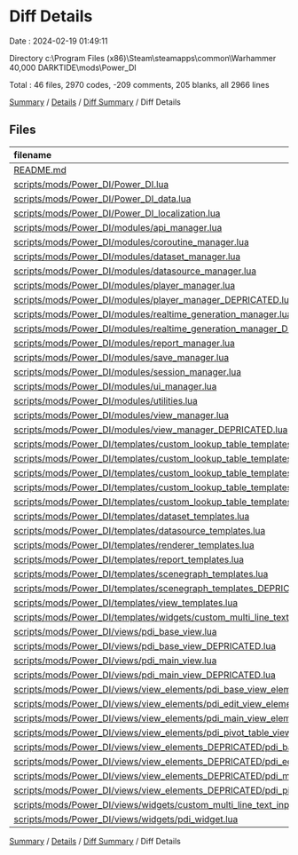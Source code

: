 # Diff Details

Date : 2024-02-19 01:49:11

Directory c:\\Program Files (x86)\\Steam\\steamapps\\common\\Warhammer 40,000 DARKTIDE\\mods\\Power_DI

Total : 46 files,  2970 codes, -209 comments, 205 blanks, all 2966 lines

[Summary](results.md) / [Details](details.md) / [Diff Summary](diff.md) / Diff Details

## Files
| filename | language | code | comment | blank | total |
| :--- | :--- | ---: | ---: | ---: | ---: |
| [README.md](/README.md) | Markdown | 57 | 0 | -9 | 48 |
| [scripts/mods/Power_DI/Power_DI.lua](/scripts/mods/Power_DI/Power_DI.lua) | Lua | -34 | 0 | -5 | -39 |
| [scripts/mods/Power_DI/Power_DI_data.lua](/scripts/mods/Power_DI/Power_DI_data.lua) | Lua | 0 | 10 | 0 | 10 |
| [scripts/mods/Power_DI/Power_DI_localization.lua](/scripts/mods/Power_DI/Power_DI_localization.lua) | Lua | 595 | 137 | 3 | 735 |
| [scripts/mods/Power_DI/modules/api_manager.lua](/scripts/mods/Power_DI/modules/api_manager.lua) | Lua | 0 | 0 | 5 | 5 |
| [scripts/mods/Power_DI/modules/coroutine_manager.lua](/scripts/mods/Power_DI/modules/coroutine_manager.lua) | Lua | -1 | 0 | 0 | -1 |
| [scripts/mods/Power_DI/modules/dataset_manager.lua](/scripts/mods/Power_DI/modules/dataset_manager.lua) | Lua | -1 | 0 | 0 | -1 |
| [scripts/mods/Power_DI/modules/datasource_manager.lua](/scripts/mods/Power_DI/modules/datasource_manager.lua) | Lua | -2 | 0 | 0 | -2 |
| [scripts/mods/Power_DI/modules/player_manager.lua](/scripts/mods/Power_DI/modules/player_manager.lua) | Lua | -29 | -1 | -5 | -35 |
| [scripts/mods/Power_DI/modules/player_manager_DEPRICATED.lua](/scripts/mods/Power_DI/modules/player_manager_DEPRICATED.lua) | Lua | 29 | 1 | 5 | 35 |
| [scripts/mods/Power_DI/modules/realtime_generation_manager.lua](/scripts/mods/Power_DI/modules/realtime_generation_manager.lua) | Lua | -71 | -1 | -4 | -76 |
| [scripts/mods/Power_DI/modules/realtime_generation_manager_DEPRICATED.lua](/scripts/mods/Power_DI/modules/realtime_generation_manager_DEPRICATED.lua) | Lua | 71 | 1 | 4 | 76 |
| [scripts/mods/Power_DI/modules/report_manager.lua](/scripts/mods/Power_DI/modules/report_manager.lua) | Lua | -14 | 21 | 3 | 10 |
| [scripts/mods/Power_DI/modules/save_manager.lua](/scripts/mods/Power_DI/modules/save_manager.lua) | Lua | -1 | 0 | 0 | -1 |
| [scripts/mods/Power_DI/modules/session_manager.lua](/scripts/mods/Power_DI/modules/session_manager.lua) | Lua | -1 | 0 | 0 | -1 |
| [scripts/mods/Power_DI/modules/ui_manager.lua](/scripts/mods/Power_DI/modules/ui_manager.lua) | Lua | 2,501 | -348 | 212 | 2,365 |
| [scripts/mods/Power_DI/modules/utilities.lua](/scripts/mods/Power_DI/modules/utilities.lua) | Lua | 18 | -6 | 1 | 13 |
| [scripts/mods/Power_DI/modules/view_manager.lua](/scripts/mods/Power_DI/modules/view_manager.lua) | Lua | -306 | -1 | -43 | -350 |
| [scripts/mods/Power_DI/modules/view_manager_DEPRICATED.lua](/scripts/mods/Power_DI/modules/view_manager_DEPRICATED.lua) | Lua | 305 | 1 | 43 | 349 |
| [scripts/mods/Power_DI/templates/custom_lookup_table_templates/buff_to_talent.lua](/scripts/mods/Power_DI/templates/custom_lookup_table_templates/buff_to_talent.lua) | Lua | 1 | 0 | 0 | 1 |
| [scripts/mods/Power_DI/templates/custom_lookup_table_templates/combat_abilities.lua](/scripts/mods/Power_DI/templates/custom_lookup_table_templates/combat_abilities.lua) | Lua | 0 | -10 | -2 | -12 |
| [scripts/mods/Power_DI/templates/custom_lookup_table_templates/damage_categories.lua](/scripts/mods/Power_DI/templates/custom_lookup_table_templates/damage_categories.lua) | Lua | 0 | 0 | 1 | 1 |
| [scripts/mods/Power_DI/templates/custom_lookup_table_templates/minion_categories.lua](/scripts/mods/Power_DI/templates/custom_lookup_table_templates/minion_categories.lua) | Lua | -24 | 0 | 0 | -24 |
| [scripts/mods/Power_DI/templates/custom_lookup_table_templates/player_state_categories.lua](/scripts/mods/Power_DI/templates/custom_lookup_table_templates/player_state_categories.lua) | Lua | 0 | 0 | -1 | -1 |
| [scripts/mods/Power_DI/templates/dataset_templates.lua](/scripts/mods/Power_DI/templates/dataset_templates.lua) | Lua | -20 | 8 | 2 | -10 |
| [scripts/mods/Power_DI/templates/datasource_templates.lua](/scripts/mods/Power_DI/templates/datasource_templates.lua) | Lua | -69 | -17 | -1 | -87 |
| [scripts/mods/Power_DI/templates/renderer_templates.lua](/scripts/mods/Power_DI/templates/renderer_templates.lua) | Lua | 2 | 0 | 1 | 3 |
| [scripts/mods/Power_DI/templates/report_templates.lua](/scripts/mods/Power_DI/templates/report_templates.lua) | Lua | -7 | -9 | 0 | -16 |
| [scripts/mods/Power_DI/templates/scenegraph_templates.lua](/scripts/mods/Power_DI/templates/scenegraph_templates.lua) | Lua | -171 | 0 | -1 | -172 |
| [scripts/mods/Power_DI/templates/scenegraph_templates_DEPRICATED.lua](/scripts/mods/Power_DI/templates/scenegraph_templates_DEPRICATED.lua) | Lua | 171 | 0 | 1 | 172 |
| [scripts/mods/Power_DI/templates/view_templates.lua](/scripts/mods/Power_DI/templates/view_templates.lua) | Lua | -40 | 5 | -1 | -36 |
| [scripts/mods/Power_DI/templates/widgets/custom_multi_line_text_input.lua](/scripts/mods/Power_DI/templates/widgets/custom_multi_line_text_input.lua) | Lua | 510 | 5 | 79 | 594 |
| [scripts/mods/Power_DI/views/pdi_base_view.lua](/scripts/mods/Power_DI/views/pdi_base_view.lua) | Lua | -206 | 0 | -36 | -242 |
| [scripts/mods/Power_DI/views/pdi_base_view_DEPRICATED.lua](/scripts/mods/Power_DI/views/pdi_base_view_DEPRICATED.lua) | Lua | 206 | 0 | 36 | 242 |
| [scripts/mods/Power_DI/views/pdi_main_view.lua](/scripts/mods/Power_DI/views/pdi_main_view.lua) | Lua | -528 | -2 | -34 | -564 |
| [scripts/mods/Power_DI/views/pdi_main_view_DEPRICATED.lua](/scripts/mods/Power_DI/views/pdi_main_view_DEPRICATED.lua) | Lua | 564 | 2 | 38 | 604 |
| [scripts/mods/Power_DI/views/view_elements/pdi_base_view_element.lua](/scripts/mods/Power_DI/views/view_elements/pdi_base_view_element.lua) | Lua | -206 | 0 | -41 | -247 |
| [scripts/mods/Power_DI/views/view_elements/pdi_edit_view_element.lua](/scripts/mods/Power_DI/views/view_elements/pdi_edit_view_element.lua) | Lua | -2,421 | -26 | -149 | -2,596 |
| [scripts/mods/Power_DI/views/view_elements/pdi_main_view_element.lua](/scripts/mods/Power_DI/views/view_elements/pdi_main_view_element.lua) | Lua | -648 | -6 | -39 | -693 |
| [scripts/mods/Power_DI/views/view_elements/pdi_pivot_table_view_element.lua](/scripts/mods/Power_DI/views/view_elements/pdi_pivot_table_view_element.lua) | Lua | -1,279 | -25 | -69 | -1,373 |
| [scripts/mods/Power_DI/views/view_elements_DEPRICATED/pdi_base_view_element_DEPRICATED.lua](/scripts/mods/Power_DI/views/view_elements_DEPRICATED/pdi_base_view_element_DEPRICATED.lua) | Lua | 206 | 0 | 41 | 247 |
| [scripts/mods/Power_DI/views/view_elements_DEPRICATED/pdi_edit_view_element_DEPRICATED.lua](/scripts/mods/Power_DI/views/view_elements_DEPRICATED/pdi_edit_view_element_DEPRICATED.lua) | Lua | 2,421 | 26 | 149 | 2,596 |
| [scripts/mods/Power_DI/views/view_elements_DEPRICATED/pdi_main_view_element_DEPRICATED.lua](/scripts/mods/Power_DI/views/view_elements_DEPRICATED/pdi_main_view_element_DEPRICATED.lua) | Lua | 648 | 6 | 39 | 693 |
| [scripts/mods/Power_DI/views/view_elements_DEPRICATED/pdi_pivot_table_view_element_DEPRICATED.lua](/scripts/mods/Power_DI/views/view_elements_DEPRICATED/pdi_pivot_table_view_element_DEPRICATED.lua) | Lua | 1,275 | 25 | 68 | 1,368 |
| [scripts/mods/Power_DI/views/widgets/custom_multi_line_text_input.lua](/scripts/mods/Power_DI/views/widgets/custom_multi_line_text_input.lua) | Lua | -518 | -5 | -77 | -600 |
| [scripts/mods/Power_DI/views/widgets/pdi_widget.lua](/scripts/mods/Power_DI/views/widgets/pdi_widget.lua) | Lua | -13 | 0 | -9 | -22 |

[Summary](results.md) / [Details](details.md) / [Diff Summary](diff.md) / Diff Details